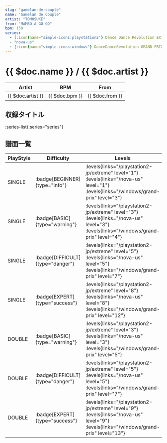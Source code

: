 ```yaml
---
slug: "gamelan-de-couple"
name: "Gamelan de Couple"
artist: "TOMOSUKE"
from: "MAMBO A GO GO"
bpm: 150
series:
  - [:icon{name="simple-icons:playstation2"} Dance Dance Revolution EXTREME :icon{name="flag:jp-4x3"}](/playstation2-jp/extreme)
  - "nova-us"
  - [:icon{name="simple-icons:windows"} DanceDanceRevolution GRAND PRIX (グランプリプレー)](/windows/grand-prix)
---
```


# {{ $doc.name }} / {{ $doc.artist }}

|Artist|BPM|From|
|------|---|----|
|{{ $doc.artist }}|{{ $doc.bpm }}|{{ $doc.from }}|

## 収録タイトル

:series-list{:series="series"}

## 譜面一覧

|PlayStyle|Difficulty|Levels|Notes|Movie|
|---------|----------|------|-----|-----|
|SINGLE| :badge[BEGINNER]{type="info"}| :levels{links="/playstation2-jp/extreme" level="1"} :levels{links="/nova-us" level="1"}  :levels{links="/windows/grand-prix" level="3"}|114/0||
|SINGLE| :badge[BASIC]{type="warning"}| :levels{links="/playstation2-jp/extreme" level="3"} :levels{links="/nova-us" level="3"}  :levels{links="/windows/grand-prix" level="4"}|149/0||
|SINGLE| :badge[DIFFICULT]{type="danger"}| :levels{links="/playstation2-jp/extreme" level="5"} :levels{links="/nova-us" level="5"}  :levels{links="/windows/grand-prix" level="7"}|175/0||
|SINGLE| :badge[EXPERT]{type="success"}| :levels{links="/playstation2-jp/extreme" level="8"} :levels{links="/nova-us" level="8"}  :levels{links="/windows/grand-prix" level="12"}|298/0||
|DOUBLE| :badge[BASIC]{type="warning"}| :levels{links="/playstation2-jp/extreme" level="3"} :levels{links="/nova-us" level="3"}  :levels{links="/windows/grand-prix" level="5"}|152/0||
|DOUBLE| :badge[DIFFICULT]{type="danger"}| :levels{links="/playstation2-jp/extreme" level="5"} :levels{links="/nova-us" level="5"}  :levels{links="/windows/grand-prix" level="7"}|171/0||
|DOUBLE| :badge[EXPERT]{type="success"}| :levels{links="/playstation2-jp/extreme" level="9"} :levels{links="/nova-us" level="9"}  :levels{links="/windows/grand-prix" level="13"}|297/0||
